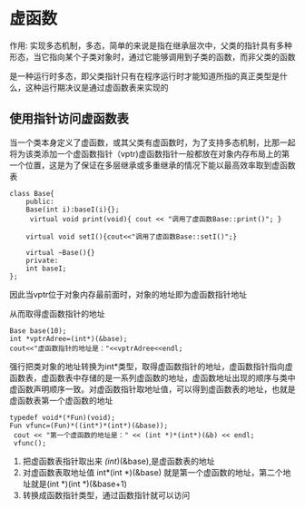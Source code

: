 # 虚函数

作用: 实现多态机制，多态，简单的来说是指在继承层次中，父类的指针具有多种形态，当它指向某个子类对象时，通过它能够调用到子类的函数，而非父类的函数

是一种运行时多态，即父类指针只有在程序运行时才能知道所指的真正类型是什么，这种运行期决议是通过虚函数表来实现的

## 使用指针访问虚函数表

当一个类本身定义了虚函数，或其父类有虚函数时，为了支持多态机制，比那一起将为该类添加一个虚函数指针（vptr)虚函数指针一般都放在对象内存布局上的第一个位置，这是为了保证在多层继承或多重继承的情况下能以最高效率取到虚函数表


```
class Base{
    public:
    Base(int i):baseI(i){};
     virtual void print(void){ cout << "调用了虚函数Base::print()"; }

    virtual void setI(){cout<<"调用了虚函数Base::setI()";}

    virtual ~Base(){}
    private:
    int baseI;
};
```
因此当vptr位于对象内存最前面时，对象的地址即为虚函数指针地址

从而取得虚函数指针的地址

```
Base base(10);
int *vptrAdree=(int*)(&base);
cout<<"虚函数指针的地址是："<<vptrAdree<<endl;

```
强行把类对象的地址转换为int*类型，取得虚函数指针的地址，虚函数指针指向虚函数表，虚函数表中存储的是一系列虚函数的地址，虚函数地址出现的顺序与类中虚函数声明顺序一致。对虚函数指针取地址值，可以得到虚函数表的地址，也就是虚函数表第一个虚函数的地址

```
typedef void*(*Fun)(void);
Fun vfunc=(Fun)*((int*)*(int*)(&base));
 cout << "第一个虚函数的地址是：" << (int *)*(int*)(&b) << endl;
 vfunc();
```
1. 把虚函数表指针取出来 *(int*)(&base),是虚函数表的地址
2. 对虚函数表取地址值 int*(int *)(&base) 就是第一个虚函数的地址，第二个地址就是(int *)(int *)(&base+1)
3. 转换成函数指针类型，通过函数指针就可以访问

